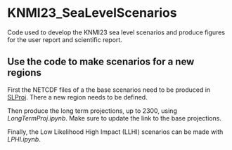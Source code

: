 # KNMI23_SeaLevelScenarios
 Code used to develop the KNMI23 sea level scenarios and produce figures for the user report and scientific report.
 
 ## Use the code to make scenarios for a new regions
First the NETCDF files of a the base scenarios need to be produced in [SLProj](https://github.com/dlebars/SLProj). There a new region needs to be defined.

Then produce the long term projections, up to 2300, using _LongTermProj.ipynb_. Make sure to update the link to the base projections.

Finally, the Low Likelihood High Impact (LLHI) scenarios can be made with _LPHI.ipynb_.



